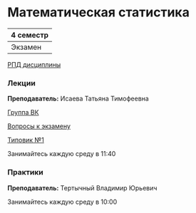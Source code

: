 # Математическая статистика

|4 семестр|
|---|
|Экзамен|

[РПД дисциплины](../Files/MatStatRPD.pdf)

### Лекции

**Преподаватель:** Исаева Татьяна Тимофеевна

[Группа ВК](https://vk.com/club193548696)

[Вопросы к экзамену](../Files/MatStatExam.pdf)

[Типовик №1](../Files/MatStatTip1.pdf)


Занимайтесь каждую среду в 11:40


### Практики

**Преподаватель:** Тертычный Владимир Юрьевич

Занимайтесь каждую среду в 10:00
